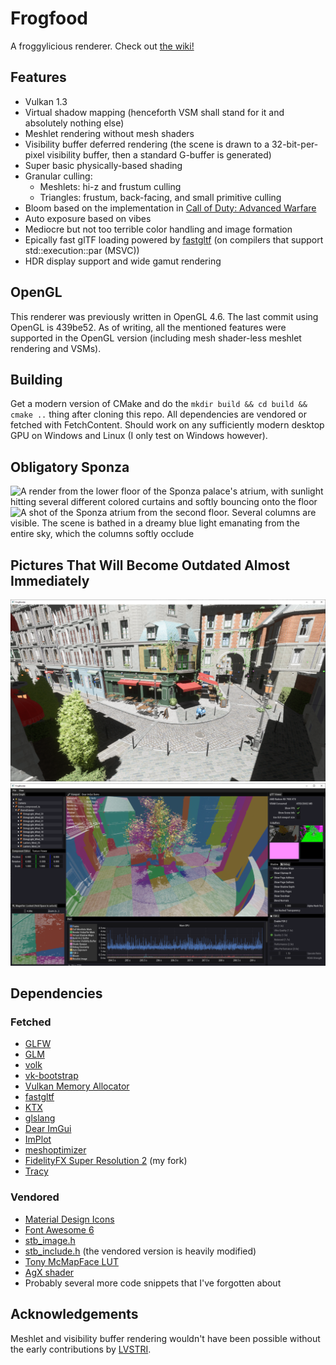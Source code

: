 # Frogfood

A froggylicious renderer. Check out [the wiki!](https://github.com/JuanDiegoMontoya/Frogfood/wiki)

## Features

- Vulkan 1.3
- Virtual shadow mapping (henceforth VSM shall stand for it and absolutely nothing else)
- Meshlet rendering without mesh shaders
- Visibility buffer deferred rendering (the scene is drawn to a 32-bit-per-pixel visibility buffer, then a standard G-buffer is generated)
- Super basic physically-based shading
- Granular culling:
  - Meshlets: hi-z and frustum culling
  - Triangles: frustum, back-facing, and small primitive culling
- Bloom based on the implementation in [Call of Duty: Advanced Warfare](https://www.iryoku.com/next-generation-post-processing-in-call-of-duty-advanced-warfare/)
- Auto exposure based on vibes
- Mediocre but not too terrible color handling and image formation
- Epically fast glTF loading powered by [fastgltf](https://github.com/spnda/fastgltf) (on compilers that support std::execution::par (MSVC))
- HDR display support and wide gamut rendering

## OpenGL

This renderer was previously written in OpenGL 4.6. The last commit using OpenGL is 439be52. As of writing, all the mentioned features were supported in the OpenGL version (including mesh shader-less meshlet rendering and VSMs).

## Building

Get a modern version of CMake and do the `mkdir build && cd build && cmake ..` thing after cloning this repo. All dependencies are vendored or fetched with FetchContent. Should work on any sufficiently modern desktop GPU on Windows and Linux (I only test on Windows however).

## Obligatory Sponza

![A render from the lower floor of the Sponza palace's atrium, with sunlight hitting several different colored curtains and softly bouncing onto the floor](media/sponza_0.png)
![A shot of the Sponza atrium from the second floor. Several columns are visible. The scene is bathed in a dreamy blue light emanating from the entire sky, which the columns softly occlude](media/sponza_1.png)

## Pictures That Will Become Outdated Almost Immediately

![A scene featuring the exterior of the namesake bistro from the famous Lumberyard Bistro model](media/bistro_0.png)
![A showcase of basic editing features within the application's GUI. In the center is a viewport showing a large tree from the Lumberyard Bistro model. The tree and its surroundings are tinted by colored square tiles that increase in size with distance from the viewer. These square tiles are rendered when the debug toggle "Show Page Address" is enabled in the GUI.](media/bistro_1.png)

## Dependencies

### Fetched

- [GLFW](https://github.com/glfw/glfw)
- [GLM](https://github.com/g-truc/glm)
- [volk](https://github.com/zeux/volk.git)
- [vk-bootstrap](https://github.com/charles-lunarg/vk-bootstrap)
- [Vulkan Memory Allocator](https://github.com/GPUOpen-LibrariesAndSDKs/VulkanMemoryAllocator)
- [fastgltf](https://github.com/spnda/fastgltf.git)
- [KTX](https://github.com/KhronosGroup/KTX-Software.git)
- [glslang](https://github.com/KhronosGroup/glslang.git)
- [Dear ImGui](https://github.com/ocornut/imgui)
- [ImPlot](https://github.com/epezent/implot.git)
- [meshoptimizer](https://github.com/zeux/meshoptimizer.git)
- [FidelityFX Super Resolution 2](https://github.com/JuanDiegoMontoya/FidelityFX-FSR2.git) (my fork)
- [Tracy](https://github.com/wolfpld/tracy.git)

### Vendored

- [Material Design Icons](https://github.com/google/material-design-icons/)
- [Font Awesome 6](https://github.com/FortAwesome/Font-Awesome/)
- [stb_image.h](https://github.com/nothings/stb)
- [stb_include.h](https://github.com/nothings/stb) (the vendored version is heavily modified)
- [Tony McMapFace LUT](https://github.com/h3r2tic/tony-mc-mapface)
- [AgX shader](https://www.shadertoy.com/view/Dt3XDr)
- Probably several more code snippets that I've forgotten about

## Acknowledgements

Meshlet and visibility buffer rendering wouldn't have been possible without the early contributions by [LVSTRI](https://github.com/LVSTRI/).
